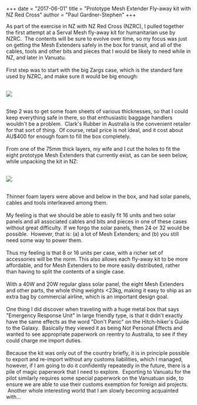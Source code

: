 +++
date = "2017-06-01"
title = "Prototype Mesh Extender Fly-away kit with NZ Red Cross"
author = "Paul Gardner-Stephen"
+++

<div class="post-body entry-content" id="post-body-2604873838234335462" itemprop="description articleBody">
As part of the exercise in NZ with NZ Red Cross (NZRC), I pulled together the first attempt at a Serval Mesh fly-away kit for humanitarian use by NZRC.  The contents will be sure to evolve over time, so my focus was just on getting the Mesh Extenders safely in the box for transit, and all of the cables, tools and other bits and pieces that I would be likely to need while in NZ, and later in Vanuatu.<br/>
<br/>
First step was to start with the big Zargs case, which is the standard fare used by NZRC, and make sure it would be big enough:<br/>
<br/>

<a href="https://2.bp.blogspot.com/-acYQsakqn-M/WP1TQc1Y7SI/AAAAAAAAGKg/7kKaEeE7kC4esLnz3xQBkEnULiXsNCRGACPcB/s1600/NZRC_Case_PGS_Inside_Open.jpg"><img src="https://2.bp.blogspot.com/-acYQsakqn-M/WP1TQc1Y7SI/AAAAAAAAGKg/7kKaEeE7kC4esLnz3xQBkEnULiXsNCRGACPcB/s400/NZRC_Case_PGS_Inside_Open.jpg"/></a>
<div>
<br/></div>
<div>
Step 2 was to get some foam sheets of various thicknesses, so that I could keep everything safe in there, so that enthusiastic baggage handlers wouldn't be a problem.  Clark's Rubber in Australia is the convenient retailer for that sort of thing.  Of course, retail price is not ideal, and it cost about AU$400 for enough foam to fill the box completely.</div>
<div>
<br/></div>
<div>
From one of the 75mm thick layers, my wife and I cut the holes to fit the eight prototype Mesh Extenders that currently exist, as can be seen below, while unpacking the kit in NZ:</div>
<div>
<br/></div>

<a href="https://3.bp.blogspot.com/-iTtCPSBfDic/WTDwY5F4irI/AAAAAAAAGNU/VvAmdYQLmFA_DvtocENtlO5Py7P2BDT8wCLcB/s1600/IMG_20170426_132541-NZRC-MeshExtender-FlyAway-Kit-Prototype.jpg"><img src="https://3.bp.blogspot.com/-iTtCPSBfDic/WTDwY5F4irI/AAAAAAAAGNU/VvAmdYQLmFA_DvtocENtlO5Py7P2BDT8wCLcB/s400/IMG_20170426_132541-NZRC-MeshExtender-FlyAway-Kit-Prototype.jpg"/></a>
<div>
<br/></div>
<div>
Thinner foam layers were above and below in the box, and had solar panels, cables and tools interleaved among them.</div>
<div>
<br/></div>
<div>
My feeling is that we should be able to easily fit 16 units and two solar panels and all associated cables and bits and pieces in one of these cases without great difficulty. If we forgo the solar panels, then 24 or 32 would be possible.  However, that is: (a) a lot of Mesh Extenders; and (b) you still need some way to power them.  </div>
<div>
<br/></div>
<div>
Thus my feeling is that 8 or 16 units per case, with a richer set of accessories will be the norm. This also allows each fly-away kit to be more affordable, and for Mesh Extenders to be more easily distributed, rather than having to split the contents of a single case.</div>
<div>
<br/></div>
<div>
With a 40W and 20W regular glass solar panel, the eight Mesh Extenders and other parts, the whole thing weights &lt;23kg, making it easy to ship as an extra bag by commercial airline, which is an important design goal.</div>
<div>
<br/></div>
<div>
One thing I did discover when traveling with a huge metal box that says "Emergency Response Unit" in large friendly type, is that it didn't exactly have the same effects as the word "Don't Panic" on the Hitch-hiker's Guide to the Galaxy.  Basically they viewed it as being Not Personal Effects and wanted to see appropriate paperwork on reentry to Australia, to see if they could charge me import duties.</div>
<div>
<br/></div>
<div>
Because the kit was only out of the country briefly, it is in principle possible to export and re-import without any customs liabilities, which I managed, however, if I am going to do it confidently repeatedly in the future, there is a pile of magic paperwork that I need to explore.  Exporting to Vanuatu for the pilot similarly requires some special paperwork on the Vanuatuan side, to ensure we are able to use their customs exemption for foreign aid projects.  Another whole interesting world that I am slowly becoming acquainted with...</div>
<div>
<br/></div>
<div>
<br/></div>
<div></div>
</div>